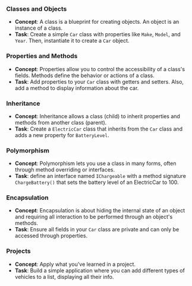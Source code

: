 ### Classes and Objects

- **Concept**: A class is a blueprint for creating objects. An object is an instance of a class.
- **Task**: Create a simple `Car` class with properties like `Make`, `Model`, and `Year`. Then, instantiate it to create a `Car` object.

### Properties and Methods

- **Concept**: Properties allow you to control the accessibility of a class's fields. Methods define the behavior or actions of a class.
- **Task**: Add properties to your `Car` class with getters and setters. Also, add a method to display information about the car.

### Inheritance

- **Concept**: Inheritance allows a class (child) to inherit properties and methods from another class (parent).
- **Task**: Create a `ElectricCar` class that inherits from the `Car` class and adds a new property for `BatteryLevel`.

### Polymorphism

- **Concept**: Polymorphism lets you use a class in many forms, often through method overriding or interfaces.
- **Task**: define an interface named `IChargeable` with a method signature `ChargeBattery()` that sets the battery level of an ElectricCar to 100.

### Encapsulation

- **Concept**: Encapsulation is about hiding the internal state of an object and requiring all interaction to be performed through an object's methods.
- **Task**: Ensure all fields in your `Car` class are private and can only be accessed through properties.

### Projects

- **Concept**: Apply what you've learned in a project.
- **Task**: Build a simple application where you can add different types of vehicles to a list, displaying all their info.